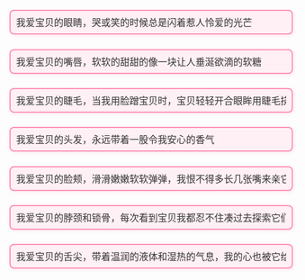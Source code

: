 <style>
.love-item {
  margin: 1.5em 0;
  font-size: 1.2em;
  font-weight: bold;
  color: #444;
}

.love-input {
  display: block;
  width: 100%;
  max-width: 600px;
  margin-top: 0.5em;
  padding: 0.6em;
  font-size: 1em;
  border: 2px solid #ff8cb3;
  border-radius: 8px;
  background-color: #fff0f5;
  color: #333;
  box-shadow: 2px 2px 6px rgba(255, 150, 200, 0.2);
}
</style>

<div class="love-item">
  <input class="love-input" type="text" value="我爱宝贝的眼睛，哭或笑的时候总是闪着惹人怜爱的光芒" readonly>
</div>

<div class="love-item">
  <input class="love-input" type="text" value="我爱宝贝的嘴唇，软软的甜甜的像一块让人垂涎欲滴的软糖" readonly>
</div>

<div class="love-item">
  <input class="love-input" type="text" value="我爱宝贝的睫毛，当我用脸蹭宝贝时，宝贝轻轻开合眼眸用睫毛挠我的脸" readonly>
</div>

<div class="love-item">
  <input class="love-input" type="text" value="我爱宝贝的头发，永远带着一股令我安心的香气" readonly>
</div>

<div class="love-item">
  <input class="love-input" type="text" value="我爱宝贝的脸颊，滑滑嫩嫩软软弹弹，我恨不得多长几张嘴来亲它" readonly>
</div>

<div class="love-item">
  <input class="love-input" type="text" value="我爱宝贝的脖颈和锁骨，每次看到宝贝我都忍不住凑过去探索它们" readonly>
</div>

<div class="love-item">
  <input class="love-input" type="text" value="我爱宝贝的舌尖，带着温润的液体和湿热的气息，我的心也被它给缠住了" readonly>
</div>

